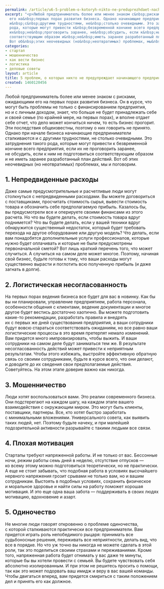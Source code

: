 ```yaml
---
permalink: /article/u6-5-problem-o-kotoryh-nikto-ne-preduprezhdaet-nachinayushchego-predprinimatelya
excerpt: "<p>Любой предприниматель более или менее знаком с&nbsp;рисками, ожидающими
  его на&nbsp;первых порах развития бизнеса. Однако начинающие предприниматели сталкиваются
  и&nbsp;с&nbsp;другими трудностями, не&nbsp;столько очевидными. Это затруднения такого
  рода, которые могут привести к&nbsp;безвременной кончине всего предприятия, если
  их&nbsp;не&nbsp;проговорить заранее, не&nbsp;обсудить, если к&nbsp;ним не&nbsp;подготовиться
  соответствующим образом и&nbsp;не&nbsp;иметь заранее разработанный план действий.
  Вот об&nbsp;этих неочевидных (но&nbsp;неотвратимых) проблемах, мы&nbsp;и&nbsp;поговорим.</p>"
categories:
- стартап
- мошенничество
- как вести бизнес
- логистика
- деловые советы
layout: article
title: 5 проблем, о которых никто не предупреждает начинающего предпринимателя
created: 1460120456
---
```

<p>Любой предприниматель более или менее знаком с&nbsp;рисками, ожидающими его на&nbsp;первых порах развития бизнеса. Он&nbsp;в&nbsp;курсе, что могут быть проблемы не&nbsp;только с&nbsp;финансированием предприятия, но&nbsp;и&nbsp;с&nbsp;личным доходом, знает, что больше не&nbsp;будет принадлежать себе и&nbsp;своей семье (по&nbsp;крайней мере, на&nbsp;первых порах), и&nbsp;вполне отдает себе отчет, что дело может кончиться ничем, то&nbsp;есть бизнес прогорит. Эти последствия общеизвестны, поэтому о&nbsp;них говорить не&nbsp;принято. Однако при начале бизнеса начинающие предприниматели сталкиваются и&nbsp;с&nbsp;другими трудностями, не&nbsp;столько очевидными. Это затруднения такого рода, которые могут привести к&nbsp;безвременной кончине всего предприятия, если их&nbsp;не&nbsp;проговорить заранее, не&nbsp;обсудить, если к&nbsp;ним не&nbsp;подготовиться соответствующим образом и&nbsp;не&nbsp;иметь заранее разработанный план действий. Вот об&nbsp;этих неочевидных (но&nbsp;неотвратимых) проблемах, мы&nbsp;и&nbsp;поговорим.</p>
<h2>1. Непредвиденные расходы</h2>
<p>Даже самые предусмотрительные и&nbsp;расчетливые люди могут столкнуться с&nbsp;непредвиденными расходами. Вы&nbsp;можете договориться с&nbsp;поставщиками, просчитать стоимость сырья, вывести стоимость товара и&nbsp;обозначить себе предполагаемую прибыль. Казалось&nbsp;бы, вы&nbsp;предусмотрели все и&nbsp;оперируете своими финансами из&nbsp;этого расчета. Но&nbsp;что вы&nbsp;будете делать, если стоимость товара вдруг поднимется? Что вы&nbsp;будете делать, если у&nbsp;вашей техники вдруг обнаружится существенный недостаток, который будет требовать перехода на&nbsp;другое оборудование или другую модель? Что делать, если вам понадобятся дополнительные услуги профессионалов, которые нужно будет оплачивать и&nbsp;которые не&nbsp;были предусмотрены первоначальной сметой? Вот лишь краткий перечень того, что может случиться. А&nbsp;случиться на&nbsp;самом деле может многое. Поэтому, начиная свой бизнес, будьте готовы к&nbsp;тому, что ваши расходы могут существенно вырасти и&nbsp;поглотить всю полученную прибыль (и&nbsp;даже загнать в&nbsp;долги). </p>
<h2>2. Логистическая несогласованность</h2>
<p>На&nbsp;первых порах ведения бизнеса все будет для вас в&nbsp;новинку. Как&nbsp;бы вы&nbsp;ни&nbsp;планировали, управление предприятием, работа персонала, особенности общения с&nbsp;клиентами, ведение документации и&nbsp;многое другое будет вестись достаточно хаотично. Вы&nbsp;можете подготовить какие-то рекомендации, разработать правила и&nbsp;внедрять их&nbsp;с&nbsp;первых&nbsp;же дней существования предприятия, а&nbsp;ваши сотрудники будут вовсю стараться соответствовать ожиданиям, но&nbsp;все равно ваши логистические процессы в&nbsp;это время претерпят немало изменений. Вам придется много импровизировать, чтобы выжить. И&nbsp;ваши сотрудники на&nbsp;самом деле будут заниматься тем&nbsp;же. В&nbsp;результате несогласованность действий может привести к&nbsp;неприятным результатам. Чтобы этого избежать, выстройте эффективную обратную связь со&nbsp;своими сотрудниками, будьте в&nbsp;курсе всего, что они делают, и&nbsp;доводите до&nbsp;их&nbsp;сведения свои предполагаемые действия. Советуйтесь. На&nbsp;этом этапе доверие важно как никогда.</p>
<h2>3. Мошенничество</h2>
<p>Люди хотят воспользоваться вами. Это реалии современного бизнеса. Они подстерегают на&nbsp;каждом шагу, на&nbsp;каждом этапе вашего взаимодействия с&nbsp;окружающим миром. Это могут быть клиенты, поставщики, партнеры. Все, кто хотят быстро заработать с&nbsp;минимальными вложениями. Универсального совета, как выявить таких людей, нет. Поэтому будьте начеку, и&nbsp;при малейшей подозрительной активности разрывайте с&nbsp;такими людьми все связи.</p>
<h2>4. Плохая мотивация</h2>
<p>Стартапы требуют напряженной работы. И&nbsp;не&nbsp;только от&nbsp;вас. Бессонные ночи, режим работы семь дней в&nbsp;неделю, отсутствие отпусков&nbsp;— ко&nbsp;всему этому можно подготовиться теоретически, но&nbsp;не&nbsp;практически. А&nbsp;еще не&nbsp;стоит забывать, что подобная работа в&nbsp;условиях высочайшего нервного напряжения грозит срывами не&nbsp;только вам, но&nbsp;и&nbsp;вашим сотрудникам. Выстоять в&nbsp;подобных условиях, сохранить физическое и&nbsp;моральное здоровье и&nbsp;найти силы на&nbsp;работу поможет хорошая мотивация. И&nbsp;это еще одна ваша забота&nbsp;— поддерживать в&nbsp;своих людях мотивацию, вдохновение и&nbsp;азарт.</p>
<h2>5. Одиночество</h2>
<p>Не&nbsp;многие люди говорят откровенно о&nbsp;проблеме одиночества, с&nbsp;которой сталкиваются практически все предприниматели. Вам придется играть роль непобедимого рыцаря: принимать все судьбоносные решения, переживать все неприятности, делать вид, что все в&nbsp;порядке. Но&nbsp;что уж&nbsp;точно вы&nbsp;никогда не&nbsp;можете сделать в&nbsp;этой роли, так это поделиться своими страхами и&nbsp;переживаниями. Кроме того, напряженная работа будет отнимать у&nbsp;вас даже те&nbsp;минуты, которые&nbsp;бы вы&nbsp;хотели провести с&nbsp;семьей. Вы&nbsp;будете чувствовать себя абсолютно изолированным. И&nbsp;при этом не&nbsp;решитесь просить о&nbsp;помощи, так как это может подорвать ваш имидж и&nbsp;веру в&nbsp;вас вашей команды. Чтобы двигаться вперед, вам придется смириться с&nbsp;таким положением дел и&nbsp;принять его как должное. </p>
